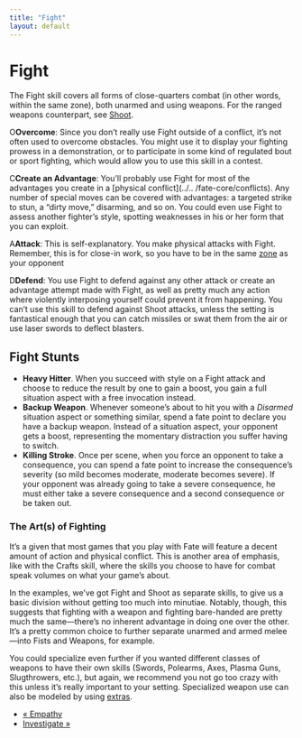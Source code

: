 ```yaml
---
title: "Fight"
layout: default
---
```


#  Fight

The Fight skill covers all forms of close-quarters combat (in other words,
within the same zone), both unarmed and using weapons. For the ranged weapons
counterpart, see [Shoot](../../fate-core/shoot).

<span class="fate_font">O</span>**Overcome**: Since you don’t really use Fight outside
of a conflict, it’s not often used to overcome obstacles. You might use it to
display your fighting prowess in a demonstration, or to participate in some
kind of regulated bout or sport fighting, which would allow you to use this
skill in a contest.

<span class="fate_font">C</span>**Create an Advantage**: You’ll probably use Fight
for most of the advantages you create in a [physical conflict](../..
/fate-core/conflicts). Any number of special moves can be covered with
advantages: a targeted strike to stun, a “dirty move,” disarming, and so on.
You could even use Fight to assess another fighter’s style, spotting
weaknesses in his or her form that you can exploit.

<span class="fate_font">A</span>**Attack**: This is self-explanatory. You make
physical attacks with Fight. Remember, this is for close-in work, so you have
to be in the same [zone](../../fate-core/conflicts) as your opponent

<span class="fate_font">D</span>**Defend**: You use Fight to defend against any other
attack or create an advantage attempt made with Fight, as well as pretty much
any action where violently interposing yourself could prevent it from
happening. You can’t use this skill to defend against Shoot attacks, unless
the setting is fantastical enough that you can catch missiles or swat them
from the air or use laser swords to deflect blasters.

## Fight Stunts

  * **Heavy Hitter**. When you succeed with style on a Fight attack and choose to reduce the result by one to gain a boost, you gain a full situation aspect with a free invocation instead.
  * **Backup Weapon**. Whenever someone’s about to hit you with a _Disarmed_ situation aspect or something similar, spend a fate point to declare you have a backup weapon. Instead of a situation aspect, your opponent gets a boost, representing the momentary distraction you suffer having to switch.
  * **Killing Stroke**. Once per scene, when you force an opponent to take a consequence, you can spend a fate point to increase the consequence’s severity (so mild becomes moderate, moderate becomes severe). If your opponent was already going to take a severe consequence, he must either take a severe consequence and a second consequence or be taken out.

### The Art(s) of Fighting

It’s a given that most games that you play with Fate will feature a decent
amount of action and physical conflict. This is another area of emphasis, like
with the Crafts skill, where the skills you choose to have for combat speak
volumes on what your game’s about.

In the examples, we’ve got Fight and Shoot as separate skills, to give us a
basic division without getting too much into minutiae. Notably, though, this
suggests that fighting with a weapon and fighting bare-handed are pretty much
the same—there’s no inherent advantage in doing one over the other. It’s a
pretty common choice to further separate unarmed and armed melee—into Fists
and Weapons, for example.

You could specialize even further if you wanted different classes of weapons
to have their own skills (Swords, Polearms, Axes, Plasma Guns, Slugthrowers,
etc.), but again, we recommend you not go too crazy with this unless it’s
really important to your setting. Specialized weapon use can also be modeled
by using [extras](../../fate-core/extras).

  * [« Empathy](/fate-srd/fate-core/empathy)
  * [Investigate »](/fate-srd/fate-core/investigate)

